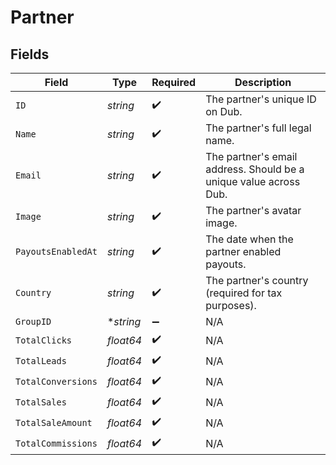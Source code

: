 # Partner


## Fields

| Field                                                             | Type                                                              | Required                                                          | Description                                                       |
| ----------------------------------------------------------------- | ----------------------------------------------------------------- | ----------------------------------------------------------------- | ----------------------------------------------------------------- |
| `ID`                                                              | *string*                                                          | :heavy_check_mark:                                                | The partner's unique ID on Dub.                                   |
| `Name`                                                            | *string*                                                          | :heavy_check_mark:                                                | The partner's full legal name.                                    |
| `Email`                                                           | *string*                                                          | :heavy_check_mark:                                                | The partner's email address. Should be a unique value across Dub. |
| `Image`                                                           | *string*                                                          | :heavy_check_mark:                                                | The partner's avatar image.                                       |
| `PayoutsEnabledAt`                                                | *string*                                                          | :heavy_check_mark:                                                | The date when the partner enabled payouts.                        |
| `Country`                                                         | *string*                                                          | :heavy_check_mark:                                                | The partner's country (required for tax purposes).                |
| `GroupID`                                                         | **string*                                                         | :heavy_minus_sign:                                                | N/A                                                               |
| `TotalClicks`                                                     | *float64*                                                         | :heavy_check_mark:                                                | N/A                                                               |
| `TotalLeads`                                                      | *float64*                                                         | :heavy_check_mark:                                                | N/A                                                               |
| `TotalConversions`                                                | *float64*                                                         | :heavy_check_mark:                                                | N/A                                                               |
| `TotalSales`                                                      | *float64*                                                         | :heavy_check_mark:                                                | N/A                                                               |
| `TotalSaleAmount`                                                 | *float64*                                                         | :heavy_check_mark:                                                | N/A                                                               |
| `TotalCommissions`                                                | *float64*                                                         | :heavy_check_mark:                                                | N/A                                                               |